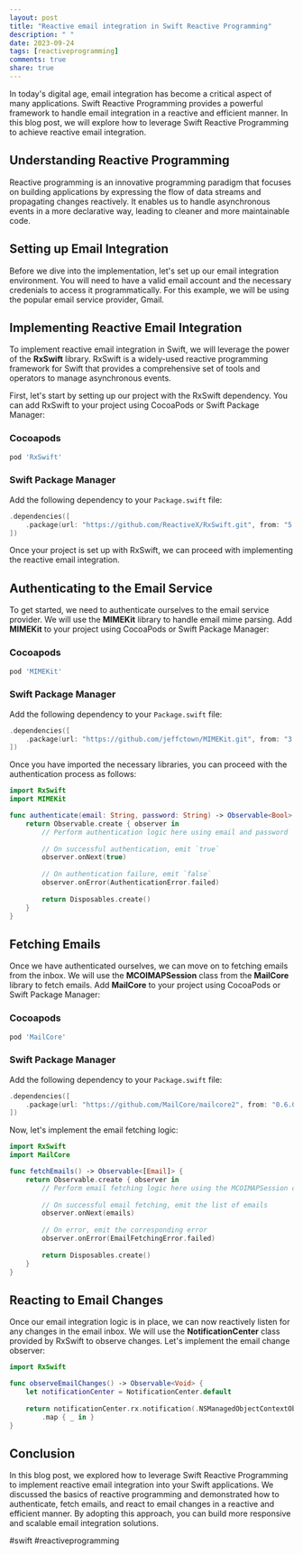 ```yaml
---
layout: post
title: "Reactive email integration in Swift Reactive Programming"
description: " "
date: 2023-09-24
tags: [reactiveprogramming]
comments: true
share: true
---
```


In today's digital age, email integration has become a critical aspect of many applications. Swift Reactive Programming provides a powerful framework to handle email integration in a reactive and efficient manner. In this blog post, we will explore how to leverage Swift Reactive Programming to achieve reactive email integration.

## Understanding Reactive Programming

Reactive programming is an innovative programming paradigm that focuses on building applications by expressing the flow of data streams and propagating changes reactively. It enables us to handle asynchronous events in a more declarative way, leading to cleaner and more maintainable code.

## Setting up Email Integration

Before we dive into the implementation, let's set up our email integration environment. You will need to have a valid email account and the necessary credenials to access it programmatically. For this example, we will be using the popular email service provider, Gmail.

## Implementing Reactive Email Integration

To implement reactive email integration in Swift, we will leverage the power of the **RxSwift** library. RxSwift is a widely-used reactive programming framework for Swift that provides a comprehensive set of tools and operators to manage asynchronous events.

First, let's start by setting up our project with the RxSwift dependency. You can add RxSwift to your project using CocoaPods or Swift Package Manager:

### Cocoapods
```ruby
pod 'RxSwift'
```

### Swift Package Manager
Add the following dependency to your `Package.swift` file:

```swift
.dependencies([
    .package(url: "https://github.com/ReactiveX/RxSwift.git", from: "5.0.0")
])
```

Once your project is set up with RxSwift, we can proceed with implementing the reactive email integration.

## Authenticating to the Email Service

To get started, we need to authenticate ourselves to the email service provider. We will use the **MIMEKit** library to handle email mime parsing. Add **MIMEKit** to your project using CocoaPods or Swift Package Manager:

### Cocoapods
```ruby
pod 'MIMEKit'
```

### Swift Package Manager
Add the following dependency to your `Package.swift` file:

```swift
.dependencies([
    .package(url: "https://github.com/jeffctown/MIMEKit.git", from: "3.4.1")
])
```

Once you have imported the necessary libraries, you can proceed with the authentication process as follows:

```swift
import RxSwift
import MIMEKit

func authenticate(email: String, password: String) -> Observable<Bool> {
    return Observable.create { observer in
        // Perform authentication logic here using email and password
        
        // On successful authentication, emit `true`
        observer.onNext(true)
        
        // On authentication failure, emit `false`
        observer.onError(AuthenticationError.failed)
        
        return Disposables.create()
    }
}
```

## Fetching Emails

Once we have authenticated ourselves, we can move on to fetching emails from the inbox. We will use the **MCOIMAPSession** class from the **MailCore** library to fetch emails. Add **MailCore** to your project using CocoaPods or Swift Package Manager:

### Cocoapods
```ruby
pod 'MailCore'
```

### Swift Package Manager
Add the following dependency to your `Package.swift` file:

```swift
.dependencies([
    .package(url: "https://github.com/MailCore/mailcore2", from: "0.6.0")
])
```

Now, let's implement the email fetching logic:

```swift
import RxSwift
import MailCore

func fetchEmails() -> Observable<[Email]> {
    return Observable.create { observer in
        // Perform email fetching logic here using the MCOIMAPSession class
        
        // On successful email fetching, emit the list of emails
        observer.onNext(emails)
        
        // On error, emit the corresponding error
        observer.onError(EmailFetchingError.failed)
        
        return Disposables.create()
    }
}
```

## Reacting to Email Changes

Once our email integration logic is in place, we can now reactively listen for any changes in the email inbox. We will use the **NotificationCenter** class provided by RxSwift to observe changes. Let's implement the email change observer:

```swift
import RxSwift

func observeEmailChanges() -> Observable<Void> {
    let notificationCenter = NotificationCenter.default
    
    return notificationCenter.rx.notification(.NSManagedObjectContextObjectsDidChange)
        .map { _ in }
}
```

## Conclusion

In this blog post, we explored how to leverage Swift Reactive Programming to implement reactive email integration into your Swift applications. We discussed the basics of reactive programming and demonstrated how to authenticate, fetch emails, and react to email changes in a reactive and efficient manner. By adopting this approach, you can build more responsive and scalable email integration solutions.

#swift #reactiveprogramming